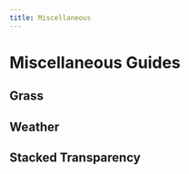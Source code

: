 ```yaml
---
title: Miscellaneous
---
```

# Miscellaneous Guides

## Grass <Badge text="not finished" type="warning"/>

## Weather <Badge text="not finished" type="warning"/>

## Stacked Transparency <Badge text="not finished" type="warning"/>